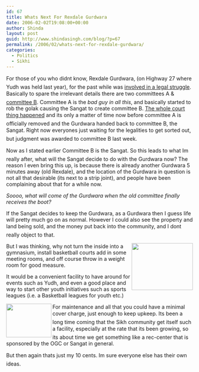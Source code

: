 ```yaml
---
id: 67
title: Whats Next For Rexdale Gurdwara
date: 2006-02-02T19:08:00+00:00
author: Shinda
layout: post
guid: http://www.shindasingh.com/blog/?p=67
permalink: /2006/02/whats-next-for-rexdale-gurdwara/
categories:
  - Politics
  - Sikhi
---
```

For those of you who didnt know, Rexdale Gurdwara, (on Highway 27 where Yudh was held last year), for the past while was [involved in a legal struggle](http://www.rexdalesinghsabha.com/). Basically to spare the irrelevant details there are two committees A & [committee B](http://www.rexdalesinghsabha.com/). Committee A is the _bad guy in all this_, and basically started to rob the golak causing the Sangat to create committee B. [The whole court thing happened](http://www.sanjhsavera.com/jan_2806.html) and its only a matter of time now before committee A is officially removed and the Gurdwara handed back to committee B, the Sangat. Right now everyones just waiting for the legalities to get sorted out, but judgment was awarded to committee B last week.

Now as I stated earlier Committee B is the Sangat. So this leads to what Im really after, what will the Sangat decide to do with the Gurdwara now? The reason I even bring this up, is because there is already another Gurdwara 5 minutes away (old Rexdale), and the location of the Gurdwara in question is not all that desirable (its next to a strip joint), and people have been complaining about that for a while now.

_Soooo, what will come of the Gurdwara when the old committee finally receives the boot?_

If the Sangat decides to keep the Gurdwara, as a Gurdwara then I guess life will pretty much go on as normal. However I could also see the property and land being sold, and the money put back into the community, and I dont really object to that.

[<img width="165" height="127" border="0" align="right" src="http://www.shindasingh.com/blog/uploaded_images/weightroom-795141.jpg" />](http://www.shindasingh.com/blog/uploaded_images/weightroom-700349.jpg)But I was thinking, why not turn the inside into a gymnasium, install basketball courts add in some meeting rooms, and off course throw in a weight room for good measure.

It would be a convenient facility to have around for events such as Yudh, and even a good place and way to start other youth initiatives such as sports leagues (i.e. a Basketball leagues for youth etc.)

[<img width="122" height="91" border="0" align="left" src="http://www.shindasingh.com/blog/uploaded_images/ballcourt-718684.jpg" />](http://www.shindasingh.com/blog/uploaded_images/ballcourt-722533.jpg)For maintenance and all that you could have a minimal cover charge, just enough to keep upkeep. Its been a long time coming that the Sikh community get itself such a facility, especially at the rate that its been growing, so its about time we get something like a rec-center that is sponsored by the OGC or Sangat in general.

But then again thats just my 10 cents. Im sure everyone else has their own ideas.